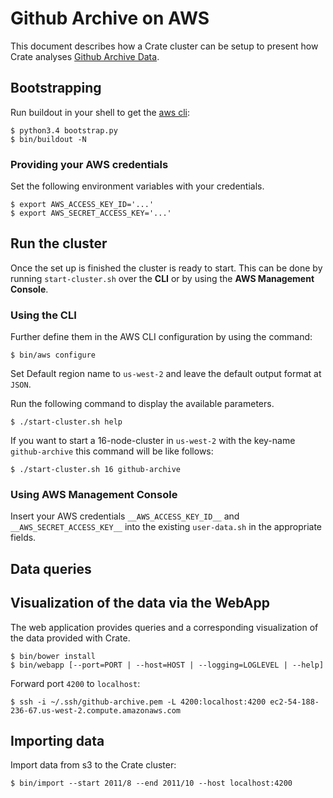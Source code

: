 # Github Archive on AWS

This document describes how a Crate cluster can be setup to present how Crate
analyses [Github Archive Data](https://www.githubarchive.org/).

## Bootstrapping

Run buildout in your shell to get the [aws cli](https://aws.amazon.com/cli/):

```console
$ python3.4 bootstrap.py
$ bin/buildout -N
```

### Providing your AWS credentials

Set the following environment variables with your credentials.

```console
$ export AWS_ACCESS_KEY_ID='...'
$ export AWS_SECRET_ACCESS_KEY='...'
```

## Run the cluster

Once the set up is finished the cluster is ready to start. This can be done by
running ``start-cluster.sh`` over the **CLI** or by using the **AWS Management
Console**.

### Using the CLI

Further define them in the AWS CLI configuration by using the command:

```console
$ bin/aws configure
```

Set Default region name to ``us-west-2`` and leave the default output format at
 ``JSON``.

Run the following command to display the available parameters.

```console
$ ./start-cluster.sh help
```

If you want to start a 16-node-cluster in ``us-west-2`` with the key-name
``github-archive`` this command will be like follows:

```console
$ ./start-cluster.sh 16 github-archive
```

### Using AWS Management Console

Insert your AWS credentials ``__AWS_ACCESS_KEY_ID__`` and
``__AWS_SECRET_ACCESS_KEY__`` into the existing ``user-data.sh`` in the
appropriate fields.

## Data queries


## Visualization of the data via the WebApp

The web application provides queries and a corresponding visualization of the
data provided with Crate.

```console
$ bin/bower install
$ bin/webapp [--port=PORT | --host=HOST | --logging=LOGLEVEL | --help]
```

Forward port `4200` to `localhost`:

```console
$ ssh -i ~/.ssh/github-archive.pem -L 4200:localhost:4200 ec2-54-188-236-67.us-west-2.compute.amazonaws.com
```

## Importing data
Import data from s3 to the Crate cluster:

```console
$ bin/import --start 2011/8 --end 2011/10 --host localhost:4200
```
